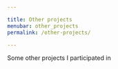 ```yaml
---

title: Other projects
menubar: other_projects
permalink: /other-projects/

---
```


Some other projects I participated in